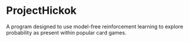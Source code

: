 # ProjectHickok
A program designed to use model-free reinforcement learning to explore probability as present within popular card games.
